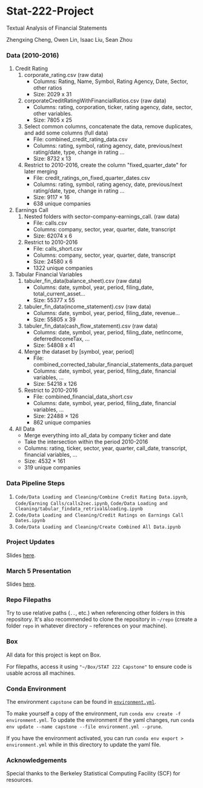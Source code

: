 # Stat-222-Project

Textual Analysis of Financial Statements

Zhengxing Cheng, Owen Lin, Isaac Liu, Sean Zhou

### Data (2010-2016)
1. Credit Rating
    1. corporate_rating.csv (raw data)
        * Columns: Rating, Name, Symbol, Rating Agency, Date, Sector, other ratios
        * Size: 2029 x 31
    2. corporateCreditRatingWithFinancialRatios.csv (raw data)
        * Columns: rating, corporation, ticker, rating agency, date, sector, other variables.
        * Size: 7805 x 25
    3. Select common columns, concatenate the data, remove duplicates, and add some columns (full data)
        * File: combined_credit_rating_data.csv
        * Columns: rating, symbol, rating agency, date, previous/next rating/date, type, change in rating ...
        * Size: 8732 x 13
    4. Restrict to 2010-2016, create the column "fixed_quarter_date" for later merging
        * File: credit_ratings_on_fixed_quarter_dates.csv
        * Columns: rating, symbol, rating agency, date, previous/next rating/date, type, change in rating ...
        * Size: 9117 × 16
        * 638 unique companies
2. Earnings Call
    1. Nested folders with sector-company-earnings_call. (raw data)
        * File: calls.csv
        * Columns: company, sector, year, quarter, date, transcript
        * Size: 62074 x 6
    2. Restrict to 2010-2016
        * File: calls_short.csv
        * Columns: company, sector, year, quarter, date, transcript
        * Size: 24580 x 6
        * 1322 unique companies
3. Tabular Financial Variables
    1. tabuler_fin_data(balance_sheet).csv (raw data)
        * Columns: date, symbol, year, period, filing_date, total_current_asset...
        * Size: 55377 x 55
    2. tabuler_fin_data(income_statement).csv (raw data)
        * Columns: date, symbol, year, period, filing_date, revenue...
        * Size: 55805 x 39
    3. tabuler_fin_data(cash_flow_statement).csv (raw data)
        * Columns: date, symbol, year, period, filing_date, netIncome, deferredIncomeTax, ...
        * Size: 54808 x 41
    4. Merge the dataset by [symbol, year, period]
        * File: combined_corrected_tabular_financial_statements_data.parquet
        * Columns: date, symbol, year, period, filing_date, financial variables, ...
        * Size: 54218 x 126
    5. Restrict to 2010-2016
        * File: combined_financial_data_short.csv
        * Columns: date, symbol, year, period, filing_date, financial variables, ...
        * Size: 22488 × 126
        * 862 unique companies
4. All Data
    * Merge everything into all_data by company ticker and date
    * Take the intersection within the period 2010-2016
    * Columns: rating, ticker, sector, year, quarter, call_date, transcript, financial variables, ... 
    * Size: 4532 × 161
    * 319 unique companies

### Data Pipeline Steps

1. `Code/Data Loading and Cleaning/Combine Credit Rating Data.ipynb`, `Code/Earning Calls/calls2sec.ipynb`, `Code/Data Loading and Cleaning/tabular_findata_retrival&loading.ipynb`
2. `Code/Data Loading and Cleaning/Credit Ratings on Earnings Call Dates.ipynb`
3. `Code/Data Loading and Cleaning/Create Combined All Data.ipynb`

### Project Updates

Slides [here](https://docs.google.com/presentation/d/1JJEnThJ8J-kww_SiqMceNVPTG_3i5U472d_8RIgSb-o/edit#slide=id.p).

### March 5 Presentation

Slides [here](https://docs.google.com/presentation/d/1g28qdef5ddqo8jX7AW_3p60fzBnzMxD4_EPGpjcrWkU/edit#slide=id.p).

### Repo Filepaths

Try to use relative paths (`..`, etc.) when referencing other folders in this repository. It's also recommended to clone the repository in `~/repo` (create a folder `repo` in whatever directory `~` references on your machine).

### Box

All data for this project is kept on Box.

For filepaths, access it using `"~/Box/STAT 222 Capstone"` to ensure code is usable across all machines.

### Conda Environment

The environment `capstone` can be found in [`environment.yml`](https://github.com/current12/Stat-222-Project/blob/main/environment.yml).

To make yourself a copy of the environment, run `conda env create -f environment.yml`. To update the environment if the yaml changes, run `conda env update --name capstone --file environment.yml --prune`.

If you have the environment activated, you can run `conda env export > environment.yml` while in this directory to update the yaml file.

### Acknowledgements

Special thanks to the Berkeley Statistical Computing Facility (SCF) for resources.
